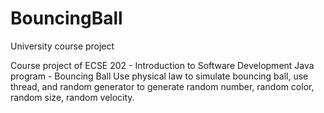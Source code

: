 # BouncingBall
University course project 

Course project of ECSE 202 - Introduction to Software Development
Java program - Bouncing Ball
Use physical law to simulate bouncing ball, use thread, and random generator to generate random number, random color,
random size, random velocity. 
